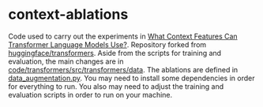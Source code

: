# context-ablations
Code used to carry out the experiments in [What Context Features Can Transformer Language Models Use?](https://aclanthology.org/2021.acl-long.70/). Repository forked from [huggingface/transformers](https://github.com/huggingface/transformers).
Aside from the scripts for training and evaluation, the main changes are in [code/transformers/src/transformers/data](https://github.com/lingo-mit/context-ablations/tree/master/code/transformers/src/transformers/data). The ablations are defined in [data_augmentation.py](https://github.com/lingo-mit/context-ablations/blob/master/code/transformers/src/transformers/data/data_augmentation.py).
You may need to install some dependencies in order for everything to run. You also may need to adjust the training and evaluation scripts in order to run on your machine.
